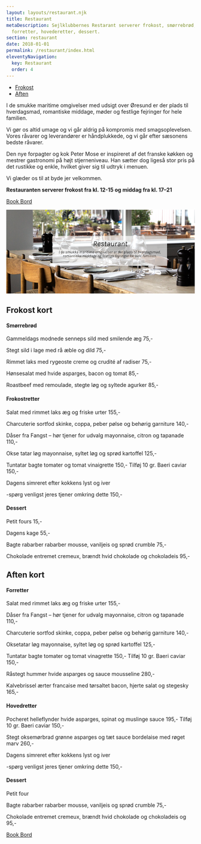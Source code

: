 ```yaml
---
layout: layouts/restaurant.njk
title: Restaurant
metaDescription: Sejlklubbernes Restarant serverer frokost, smørrebrød,
  forretter, hovederetter, dessert.
section: restaurant
date: 2018-01-01
permalink: /restaurant/index.html
eleventyNavigation:
  key: Restaurant
  order: 4
---
```

<div class="page-links">
  <ul>
    <li><a href="#frokost">Frokost</a></li>
    <li><a href="#aften">Aften</a></li>
  </ul>
</div>

I de smukke maritime omgivelser med udsigt over Øresund er der plads til hverdagsmad, romantiske middage, møder og festlige fejringer for hele familien. 

Vi gør os altid umage og vi går aldrig på kompromis med smagsoplevelsen. Vores råvarer og leverandører er håndplukkede, og vi går efter sæsonens bedste råvarer. 

Den nye forpagter og kok Peter Mose er inspireret af det franske køkken og mestrer gastronomi på højt stjerneniveau. Han sætter dog ligeså stor pris på det rustikke og enkle, hvilket giver sig til udtryk i menuen. 

Vi glæder os til at byde jer velkommen.

**Restauranten serverer frokost fra kl. 12-15 og middag fra kl. 17–21**

<a class="call-to-action" target="_blank" href="https://book.dinnerbooking.com/dk/en-US/book/index/2826/2">Book Bord</a>

![](/static/img/billede-til-hjemmeside-restaurant.jpg)



<h2 id="frokost">Frokost kort</h2>

#### Smørrebrød

Gammeldags modnede senneps sild med smilende æg 75,-

Stegt sild i lage med rå æble og dild 75,-

Rimmet laks med rygeoste creme og crudité af radiser 75,-

Hønsesalat med hvide asparges, bacon og tomat 85,-

Roastbeef med remoulade, stegte løg og syltede agurker 85,-

#### Frokostretter

Salat med rimmet laks
æg og friske urter 155,-

Charcuterie
sortfod skinke, coppa, peber pølse og behørig garniture 140,-

Dåser fra Fangst – hør tjener for udvalg
mayonnaise, citron og tapanade 110,-

Okse tatar
løg mayonnaise, syltet løg og sprød kartoffel 125,-

Tuntatar
bagte tomater og tomat vinaigrette 150,-
Tilføj 10 gr. Baeri caviar 150,-

Dagens simreret efter kokkens lyst og iver

\-spørg venligst jeres tjener omkring dette 150,- 

#### Dessert

Petit fours 15,-

Dagens kage 55,-

Bagte rabarber
rabarber mousse, vaniljeis og sprød crumble 75,-

Chokolade entremet
cremeux, brændt hvid chokolade og chokoladeis 95,-

<h2 id="aften">Aften kort</h2>

#### Forretter

Salat med rimmet laks
æg og friske urter 155,-

Dåser fra Fangst – hør tjener for udvalg
mayonnaise, citron og tapanade 110,-

Charcuterie
sortfod skinke, coppa, peber pølse og behørig garniture 140,-

Oksetatar
løg mayonnaise, syltet løg og sprød kartoffel 125,-

Tuntatar
bagte tomater og tomat vinagrette 150,-
Tilføj 10 gr. Baeri caviar 150,-

Råstegt hummer
hvide asparges og sauce mousseline 280,-

Kalvebrissel
ærter francaise med tørsaltet bacon, hjerte salat og stegesky 165,-

#### Hovedretter

Pocheret helleflynder
hvide asparges, spinat og muslinge sauce 195,-
Tilføj 10 gr. Baeri caviar 150,-

Stegt oksemørbrad
grønne asparges og tæt sauce bordelaise med røget marv 260,-

Dagens simreret efter kokkens lyst og iver

\-spørg venligst jeres tjener omkring dette 150,-

#### Dessert

Petit four

Bagte rabarber
rabarber mousse, vaniljeis og sprød crumble 75,-

Chokolade entremet
cremeux, brændt hvid chokolade og chokoladeis og 95,-

<a class="call-to-action" target="_blank" href="https://book.dinnerbooking.com/dk/en-US/book/index/2826/2">Book Bord</a>